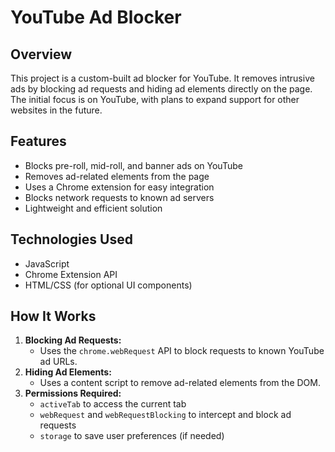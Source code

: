 # YouTube Ad Blocker

## Overview
This project is a custom-built ad blocker for YouTube. It removes intrusive ads by blocking ad requests and hiding ad elements directly on the page. The initial focus is on YouTube, with plans to expand support for other websites in the future.

## Features
- Blocks pre-roll, mid-roll, and banner ads on YouTube
- Removes ad-related elements from the page
- Uses a Chrome extension for easy integration
- Blocks network requests to known ad servers
- Lightweight and efficient solution

## Technologies Used
- JavaScript
- Chrome Extension API
- HTML/CSS (for optional UI components)

## How It Works
1. **Blocking Ad Requests:**
    - Uses the `chrome.webRequest` API to block requests to known YouTube ad URLs.
2. **Hiding Ad Elements:**
    - Uses a content script to remove ad-related elements from the DOM.
3. **Permissions Required:**
    - `activeTab` to access the current tab
    - `webRequest` and `webRequestBlocking` to intercept and block ad requests
    - `storage` to save user preferences (if needed)